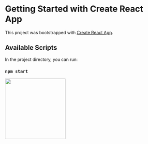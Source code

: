 # Getting Started with Create React App

This project was bootstrapped with [Create React App](https://github.com/facebook/create-react-app).

## Available Scripts

In the project directory, you can run:

### `npm start`

<img src="https://cdn.dribbble.com/users/1857592/screenshots/3848396/character-typing.gif" width=200>
